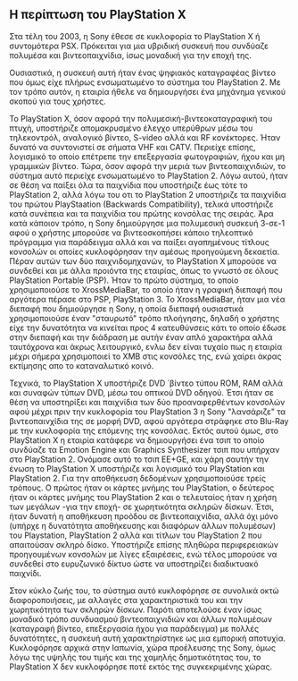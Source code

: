 ## Η περίπτωση του PlayStation X

Στα τέλη του 2003, η Sony έθεσε σε κυκλοφορία το PlayStation X ή συντομότερα PSX. Πρόκειται για μια υβριδική συσκευή που συνδύαζε πολυμέσα και βιντεοπαιχνίδια, ίσως μοναδική για
την εποχή της. 

Ουσιαστικά, η συσκευή αυτή ήταν ένας ψηφιακός καταγραφέας βίντεο που όμως είχε πλήρως ενσωματωμένο το σύστημα του PlayStation 2. Με τον τρόπο αυτόν, η εταιρία ήθελε να δημιουργήσει ένα μηχάνημα γενικού σκοπού για τους χρήστες.

Το PlayStation X, όσον αφορά την πολυμεσική-βιντεοκαταγραφική του πτυχή, υποστήριζε απομακρυσμένο έλεγχο υπερύθρων μέσω του τηλεκοντρόλ, αναλογικό βίντεο, S-video αλλά και RF κονέκτορες. Ήταν δυνατό να συντονιστεί σε σήματα VHF και CATV. Περιείχε επίσης, λογισμικό το οποίο επέτρεπε την επεξεργασία φωτογραφιών, ήχου και μη γραμμικών βίντεο. Τώρα, όσον αφορά την μεριά των  βιντεοπαιχνιδιών, το σύστημα αυτό περιείχε ενσωματωμένο το PlayStation 2. Λόγω αυτού, ήταν σε θέση να παίξει όλα τα παιχνίδια που υποστήριζε έως τότε το PlayStation 2, αλλά λόγω του οτι το PlayStation 2 υποστήριζε τα παιχνίδια του πρώτου PlayStaation (Backwards Compatibility), τελικά υποστήριζε κατά συνέπεια και τα παιχνίδια του πρώτης κονσόλας της σειράς. Άρα κατά κάποιον τρόπο, η Sony δημιούργησε μια πολυμεσική συσκευή 3-σε-1 αφού ο χρήστης μπορούσε να βιντεοσκοπήσει κάποιο τηλεοπτικό πρόγραμμα για παράδειγμα αλλά και να παίξει αγαπημένους τίτλους κονσολών  οι οποίες κυκλοφόρησαν την αμέσως προηγούμενη δεκαετία. Πέραν αυτών των δύο παιχνιδομηχανών, το PlayStation X μπορούσε να συνδεθεί και με άλλα προιόντα της εταιρίας, όπως το γνωστό σε όλους PlayStation Portable (PSP). Ήταν το πρώτο σύστημα, το οποίο χρησιμοποιούσε το XrossMediaBar, το οποίο ήταν η γραφική διεπαφή που αργότερα πέρασε στο PSP, PlayStation 3. Το XrossMediaBar, ήταν μια νέα διεπαφή που δημιούργησε η Sony, η οποία διεπαφή ουσιαστικά χρησιμοποιούσε έναν "σταυρωτό" τρόπο πλοήγησης, δηλαδή ο χρήστης είχε την δυνατότητα να κινείται προς 4 κατευθύνσεις κάτι το οποίο έδωσε στην διεπαφή και την διάδραση με αυτήν έναν απλό χαρακτήρα αλλά ταυτόχρονα και άκρως λειτουργικό, ενλω δεν είναι τυχαίο πως η εταιρία μέχρι σήμερα χρησιμοποιεί το XMB στις κονσόλες της, ενώ χαίρει άκρας εκτίμησης απο το καταναλωτικό κοινό.

Τεχνικά, το PlayStation X υποστήριζε DVD ΄βίντεο τύπου ROM, RAM αλλά και συναφών τύπων DVD, μέσω του οπτικού DVD οδηγού. Έτσι ήταν σε θέση να υποστηρίξει και παιχνίδια των δύο προαναφερθέντων κονσολών αφού μέχρι πριν την κυκλοφορία του PlayStation 3 η Sony "λανσάριζε" τα βιντεοπαινχίδια της σε μορφή DVD, αφού αργότερα στράφηκε στο Blu-Ray με την κυκλοφορία της επόμενης της κονσόλας. Εκτός αυτού όμως, στο PlayStation X η εταιρία κατάφερε να δημιουργήσει ένα τσιπ το οποίο συνδύαζε τα Emotion Engine και Graphics Synthesizer τσιπ που υπήρχαν στο PlayStation 2. Ονόμασε αυτό το τσιπ EE+GE, και χάρη σαυτήν την ένωση το PlayStation X υποστήριζε και λογισμικό του PlayStation και PlayStation 2. Για την αποθήκευση δεδομένων χρησιμοποιούσε τρείς τρόπους. Ο πρώτος ήταν οι κάρτες μνήμης του PlayStation, ο δεύτερος ήταν οι κάρτες μνήμης του PlayStation 2 και ο τελευταίος ήταν η χρήση των μεγάλων -για την εποχή- σε χωρητικότητα σκληρών δίσκων. Έτσι, ήταν δυνατή η αποθήκευση προόδου σε βιντεοπαιχνίδια, αλλά όχι μόνο (υπήρχε η δυνατότητα αποθήκευσης και διαφόρων άλλων πολυμέσων) του Playstation, PlayStation 2 αλλά και τίτλων του PlayStation 2 που απαιτούσαν σκληρό δίσκο. Υποστήριζε επίσης πληθώρα περιφερειακών προηγουμένων κονσολών με λίγες εξαιρέσεις, ενώ τέλος μπορούσε να συνδεθεί στο ευρυζωνικό δίκτυο ώστε να υποστηρίζει διαδικτυακό παιχνίδι.

Στον κύκλο ζωής του, το σύστημα αυτό κυκλοφόρησε σε συνολικά οκτώ διαφοροποιήσεις, με αλλαγές στα χαρακτηριστικά του και την χωρητικότητα των σκληρών δίσκων. Παρότι αποτελούσε έναν ίσως μοναδικό τρόπο συνδυασμού βιντεοπαιχνιδιών και άλλων πολυμέσων (καταγραφή βίντεο, επεξεργασία ήχου για παράδειγμα) με πολλές δυνατότητες, η συσκευή αυτή χαρακτηρίστηκε ως μια εμπορική αποτυχία. Κυκλοφόρησε αρχικά στην Ιαπωνία, χώρα προέλευσης της Sony, όμως λόγω της υψηλής του τιμής και της χαμηλής δημοτικότητας του, το PlayStation X δεν κυκλοφόρησε ποτέ εκτός της συγκεκριμένης χώρας. 
